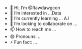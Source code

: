 - 👋 Hi, I’m @Rawdawgcon
- 👀 I’m interested in ...Data
- 🌱 I’m currently learning ... A.I
- 💞️ I’m looking to collaborate on ...
- 📫 How to reach me ...
- 😄 Pronouns: ...
- ⚡ Fun fact: ...

<!---
Rawdawgcon/Rawdawgcon is a ✨ special ✨ repository because its `README.md` (this file) appears on your GitHub profile.
You can click the Preview link to take a look at your changes.
--->
